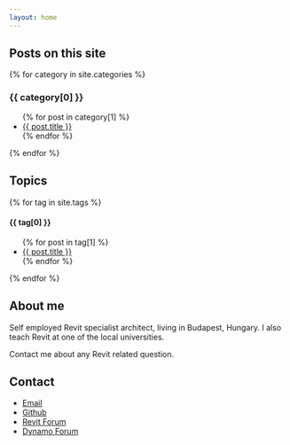 ```yaml
---
layout: home
---
```


## Posts on this site

<div class="contents">

{% for category in site.categories %}
<h3>{{ category[0] }}</h3>
    <ul>
        {% for post in category[1] %}
            <li><a href="{{ post.url }}">{{ post.title }}</a></li>
        {% endfor %}
    </ul>    
{% endfor %}

</div>

## Topics

<div class="contents">

{% for tag in site.tags %}
<h4>{{ tag[0] }}</h4>
    <ul>
        {% for post in tag[1] %}
            <li><a href="{{ post.url }}">{{ post.title }}</a></li>
        {% endfor %}
    </ul>    
{% endfor %}

</div>


## About me

Self employed Revit specialist architect, living in Budapest, Hungary. I also teach Revit at one of the local universities. 

Contact me about any Revit related question.

## Contact

<ul>
<li><a href = "mailto:gyetpetATmailboxDOTorg"
   onclick = "this.href=this.href
              .replace(/AT/,'&#64;')
              .replace(/DOT/,'&#46;')"
>Email</a></li>
<li><a href="https://github.com/infeeeee">Github</a></li>
<li><a href="https://revitforum.org/member.php/15218-infeeeee">Revit Forum</a></li>
<li><a href="https://forum.dynamobim.com/u/infeeeee">Dynamo Forum</a></li>
</ul>